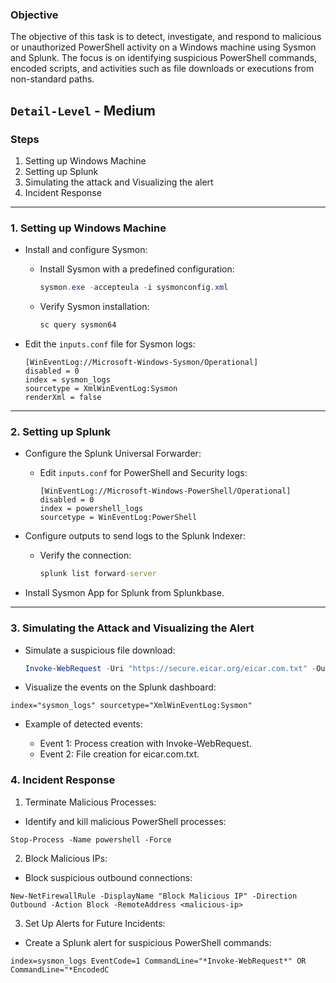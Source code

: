 ### **Objective**

The objective of this task is to detect, investigate, and respond to malicious or unauthorized PowerShell activity on a Windows machine using Sysmon and Splunk. The focus is on identifying suspicious PowerShell commands, encoded scripts, and activities such as file downloads or executions from non-standard paths.    

`Detail-Level` - Medium
---

### **Steps**
1. Setting up Windows Machine
2. Setting up Splunk 
3. Simulating the attack and Visualizing the alert
4. Incident Response

---

### **1. Setting up Windows Machine**

- Install and configure Sysmon:
  - Install Sysmon with a predefined configuration:
    ```powershell
    sysmon.exe -accepteula -i sysmonconfig.xml
    ```
  - Verify Sysmon installation:
    ```cmd
    sc query sysmon64
    ```

- Edit the `inputs.conf` file for Sysmon logs:
    ```plaintext
    [WinEventLog://Microsoft-Windows-Sysmon/Operational]
    disabled = 0
    index = sysmon_logs
    sourcetype = XmlWinEventLog:Sysmon
    renderXml = false
    ```

---

### **2. Setting up Splunk**

- Configure the Splunk Universal Forwarder:
  - Edit `inputs.conf` for PowerShell and Security logs:
    ```plaintext
    [WinEventLog://Microsoft-Windows-PowerShell/Operational]
    disabled = 0
    index = powershell_logs
    sourcetype = WinEventLog:PowerShell
    ```

- Configure outputs to send logs to the Splunk Indexer:
  - Verify the connection:
    ```cmd
    splunk list forward-server
    ```

- Install Sysmon App for Splunk from Splunkbase.

---

### **3. Simulating the Attack and Visualizing the Alert**

- Simulate a suspicious file download:
  ```powershell
  Invoke-WebRequest -Uri "https://secure.eicar.org/eicar.com.txt" -OutFile "$env:USERPROFILE\Downloads\eicar.com.txt"
  ```
-  Visualize the events on the Splunk dashboard:
  ```
  index="sysmon_logs" sourcetype="XmlWinEventLog:Sysmon"
  ```
- Example of detected events:
  
  - Event 1: Process creation with Invoke-WebRequest.
  - Event 2: File creation for eicar.com.txt.
 ### 4. Incident Response
  1. Terminate Malicious Processes:
  
  - Identify and kill malicious PowerShell processes:
   ```
  Stop-Process -Name powershell -Force
  ```
  2. Block Malicious IPs:
  
  - Block suspicious outbound connections:
  ```
  New-NetFirewallRule -DisplayName "Block Malicious IP" -Direction Outbound -Action Block -RemoteAddress <malicious-ip>
  ```
  3. Set Up Alerts for Future Incidents:
  
  - Create a Splunk alert for suspicious PowerShell commands:
  ```
  index=sysmon_logs EventCode=1 CommandLine="*Invoke-WebRequest*" OR CommandLine="*EncodedC
  ```
